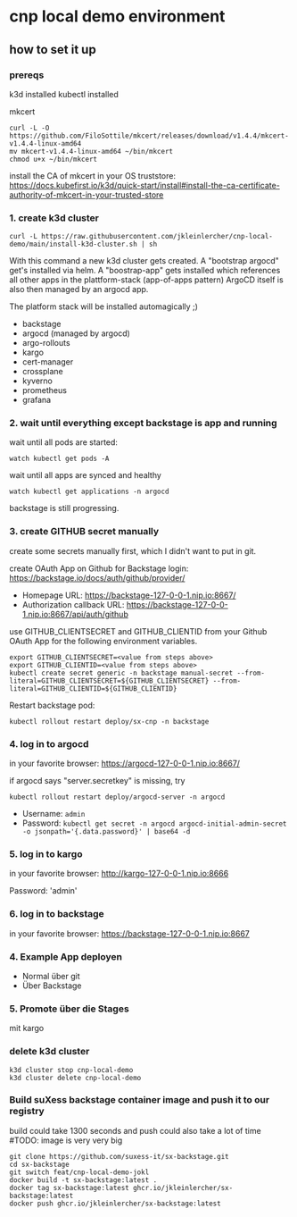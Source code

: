 # cnp local demo environment

## how to set it up

### prereqs

k3d installed
kubectl installed

mkcert

```
curl -L -O https://github.com/FiloSottile/mkcert/releases/download/v1.4.4/mkcert-v1.4.4-linux-amd64
mv mkcert-v1.4.4-linux-amd64 ~/bin/mkcert
chmod u+x ~/bin/mkcert
```

install the CA of mkcert in your OS truststore: https://docs.kubefirst.io/k3d/quick-start/install#install-the-ca-certificate-authority-of-mkcert-in-your-trusted-store


### 1. create k3d cluster

```
curl -L https://raw.githubusercontent.com/jkleinlercher/cnp-local-demo/main/install-k3d-cluster.sh | sh
```

With this command a new k3d cluster gets created.
A "bootstrap argocd" get's installed via helm.
A "boostrap-app" gets installed which references all other apps in the plattform-stack (app-of-apps pattern)
ArgoCD itself is also then managed by an argocd app.

The platform stack will be installed automagically ;)

* backstage
* argocd (managed by argocd)
* argo-rollouts
* kargo
* cert-manager
* crossplane
* kyverno
* prometheus
* grafana

### 2. wait until everything except backstage is app and running

wait until all pods are started:

```
watch kubectl get pods -A
```

wait until all apps are synced and healthy

```
watch kubectl get applications -n argocd
```

backstage is still progressing. 

### 3. create GITHUB secret manually

create some secrets manually first, which I didn't want to put in git.

create OAuth App on Github for Backstage login: https://backstage.io/docs/auth/github/provider/

- Homepage URL: https://backstage-127-0-0-1.nip.io:8667/
- Authorization callback URL: https://backstage-127-0-0-1.nip.io:8667/api/auth/github

use GITHUB_CLIENTSECRET and GITHUB_CLIENTID from your Github OAuth App for the following environment variables.

```
export GITHUB_CLIENTSECRET=<value from steps above>
export GITHUB_CLIENTID=<value from steps above>
kubectl create secret generic -n backstage manual-secret --from-literal=GITHUB_CLIENTSECRET=${GITHUB_CLIENTSECRET} --from-literal=GITHUB_CLIENTID=${GITHUB_CLIENTID}
```

Restart backstage pod:

```
kubectl rollout restart deploy/sx-cnp -n backstage
```


### 4. log in to argocd

in your favorite browser:  https://argocd-127-0-0-1.nip.io:8667/

if argocd says "server.secretkey" is missing, try

```
kubectl rollout restart deploy/argocd-server -n argocd
```

- Username: `admin`
- Password: `kubectl get secret -n argocd argocd-initial-admin-secret -o jsonpath='{.data.password}' | base64 -d`

### 5. log in to kargo

in your favorite browser:  http://kargo-127-0-0-1.nip.io:8666

Password: 'admin'

### 6. log in to backstage

in your favorite browser:  https://backstage-127-0-0-1.nip.io:8667


### 4. Example App deployen

- Normal über git
- Über Backstage

### 5. Promote über die Stages

mit kargo

### delete k3d cluster

```
k3d cluster stop cnp-local-demo
k3d cluster delete cnp-local-demo
```


### Build suXess backstage container image and push it to our registry

build could take 1300 seconds and push could also take a lot of time
#TODO: image is very very big

```
git clone https://github.com/suxess-it/sx-backstage.git
cd sx-backstage
git switch feat/cnp-local-demo-jokl
docker build -t sx-backstage:latest .
docker tag sx-backstage:latest ghcr.io/jkleinlercher/sx-backstage:latest
docker push ghcr.io/jkleinlercher/sx-backstage:latest
```